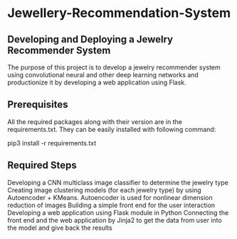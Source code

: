 # Jewellery-Recommendation-System
## Developing and Deploying a Jewelry Recommender System
The purpose of this project is to develop a jewelry recommender system using convolutional neural and other deep learning networks and productionize it by developing a web application using Flask.
## Prerequisites
All the required packages along with their version are in the requirements.txt. They can be easily installed with following command:

pip3 install -r requirements.txt

## Required Steps
Developing a CNN multiclass image classifier to determine the jewelry type
Creating image clustering models (for each jewelry type) by using Autoencoder + KMeans. Autoencoder is used for nonlinear dimension reduction of images
Building a simple front end for the user interaction
Developing a web application using Flask module in Python
Connecting the front end and the web application by Jinja2 to get the data from user into the model and give back the results

